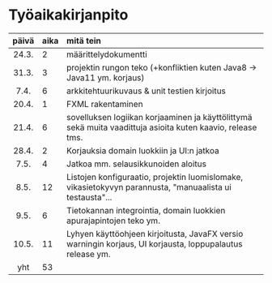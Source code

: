 # Työaikakirjanpito

| päivä | aika | mitä tein  |
| :----:|:-----| :-----|
| 24.3. | 2    | määrittelydokumentti |
| 31.3. | 3    | projektin rungon teko (+konfliktien kuten Java8 -> Java11 ym. korjaus) |
| 7.4.  | 6    | arkkitehtuurikuvaus & unit testien kirjoitus |
| 20.4. | 1    | FXML rakentaminen |
| 21.4. | 6    | sovelluksen logiikan korjaaminen ja käyttölittymä sekä muita vaadittuja asioita kuten kaavio, release tms. |
| 28.4. | 2    | Korjauksia domain luokkiin ja UI:n jatkoa |
| 7.5.  | 4    | Jatkoa mm. selausikkunoiden aloitus
| 8.5.  | 12   | Listojen konfiguraatio, projektin luomislomake, vikasietokyvyn parannusta, "manuaalista ui testausta"...
| 9.5.  | 6    | Tietokannan integrointia, domain luokkien apurajapintojen teko ym.
| 10.5. | 11   | Lyhyen käyttöohjeen kirjoitusta, JavaFX versio warningin korjaus, UI korjausta, loppupalautus release ym.
| yht   | 53   | | 
